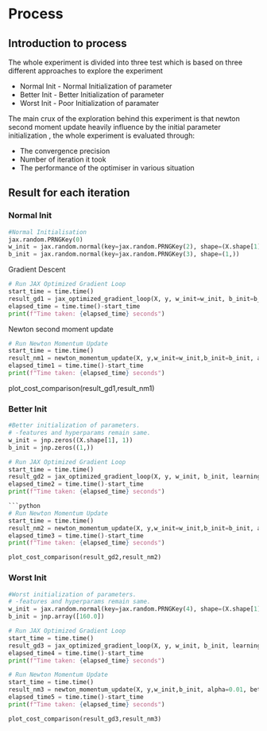 # Process

## Introduction to process

The whole experiment is divided into three test which is based on three different approaches to explore the experiment

- Normal Init - Normal Initialization of parameter
- Better Init - Better Initialization of parameter
- Worst Init - Poor Initialization of paramater

The main crux of the exploration behind this experiment is that newton second moment update heavily influence by the initial parameter initialization , the whole experiment is evaluated through:

- The convergence precision
- Number of iteration it took
- The performance of the optimiser in various situation

## Result for each iteration

### Normal Init

```python
#Normal Initialisation
jax.random.PRNGKey(0)
w_init = jax.random.normal(key=jax.random.PRNGKey(2), shape=(X.shape[1], 1))
b_init = jax.random.normal(key=jax.random.PRNGKey(3), shape=(1,))
```

Gradient Descent

```python
# Run JAX Optimized Gradient Loop
start_time = time.time()
result_gd1 = jax_optimized_gradient_loop(X, y, w_init=w_init, b_init=b_init, learning_rate=0.01, patience=2,tolerance=0.001)
elapsed_time = time.time()-start_time
print(f"Time taken: {elapsed_time} seconds")
```

Newton second moment update

```python
# Run Newton Momentum Update
start_time = time.time()
result_nm1 = newton_momentum_update(X, y,w_init=w_init,b_init=b_init, alpha=0.01, beta=0.9, num_iterations=1000,patience=2,tolerance=0.001)
elapsed_time1 = time.time()-start_time
print(f"Time taken: {elapsed_time} seconds")
```

plot_cost_comparison(result_gd1,result_nm1)

### Better Init

```python
#Better initialization of parameters.
# -features and hyperparams remain same.
w_init = jnp.zeros((X.shape[1], 1))
b_init = jnp.zeros((1,))
```

````python
# Run JAX Optimized Gradient Loop
start_time = time.time()
result_gd2 = jax_optimized_gradient_loop(X, y, w_init, b_init, learning_rate=0.01, patience=2,tolerance=0.001)
elapsed_time2 = time.time()-start_time
print(f"Time taken: {elapsed_time} seconds")

```python
# Run Newton Momentum Update
start_time = time.time()
result_nm2 = newton_momentum_update(X, y,w_init=w_init,b_init=b_init, alpha=0.01, beta=0.9, num_iterations=1000,patience=2,tolerance=0.001)
elapsed_time3 = time.time()-start_time
print(f"Time taken: {elapsed_time} seconds")
````

```python
plot_cost_comparison(result_gd2,result_nm2)
```

### Worst Init

```python
#Worst initialization of parameters.
# -features and hyperparams remain same.
w_init = jax.random.normal(key=jax.random.PRNGKey(4), shape=(X.shape[1], 1))
b_init = jnp.array([160.0])
```

```python
# Run JAX Optimized Gradient Loop
start_time = time.time()
result_gd3 = jax_optimized_gradient_loop(X, y, w_init, b_init, learning_rate=0.01, patience=2,tolerance=0.001)
elapsed_time4 = time.time()-start_time
print(f"Time taken: {elapsed_time} seconds")
```

```python
# Run Newton Momentum Update
start_time = time.time()
result_nm3 = newton_momentum_update(X, y,w_init,b_init, alpha=0.01, beta=0.9, num_iterations=1000,patience=2,tolerance=0.001)
elapsed_time5 = time.time()-start_time
print(f"Time taken: {elapsed_time} seconds")
```

```python
plot_cost_comparison(result_gd3,result_nm3)
```
